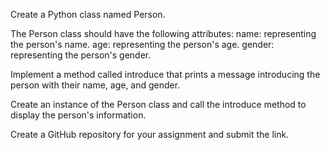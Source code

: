 Create a Python class named Person.

The Person class should have the following attributes:
name: representing the person's name.
age: representing the person's age.
gender: representing the person's gender.

Implement a method called introduce that prints a message introducing the person with their name, age, and gender.

Create an instance of the Person class and call the introduce method to display the person's information.

Create a GitHub repository for your assignment and submit the link.